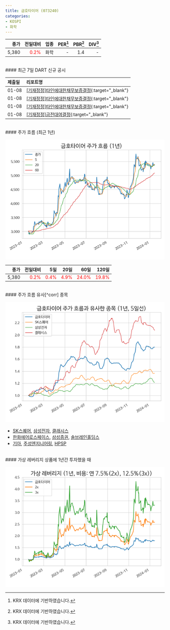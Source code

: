 ```yaml
---
title: 금호타이어 (073240)
categories:
- KOSPI
- 화학
---
```


|**종가**|**전일대비**|**업종**|**PER**[^krxdata]|**PBR**[^krxdata]|**DIV**[^krxdata]|
|-------:|-----------:|-------:|------:|------:|------:|
|5,380|<span style="color: red">0.2%</span>|화학|-|1.4|-|

<!-- more -->

<br>
#### 최근 7일 DART 신규 공시


|**제출일**|**리포트명**|
|:-----|:-------|
|01-08|[[기재정정]타인에대한채무보증결정](https://dart.fss.or.kr/dsaf001/main.do?rcpNo=20240108800701){:target="_blank"}|
|01-08|[[기재정정]타인에대한채무보증결정](https://dart.fss.or.kr/dsaf001/main.do?rcpNo=20240108800692){:target="_blank"}|
|01-08|[[기재정정]타인에대한채무보증결정](https://dart.fss.or.kr/dsaf001/main.do?rcpNo=20240108800681){:target="_blank"}|
|01-08|[[기재정정]금전대여결정](https://dart.fss.or.kr/dsaf001/main.do?rcpNo=20240108800661){:target="_blank"}|

<br>
#### 주가 흐름 (최근 1년)

![073240](/assets/images/stock/073240.png)

|**종가**|**전일대비**|**5일**|**20일**|**60일**|**120일**|
|---:|-------:|--:|---:|---:|----:|
|5,380|<span style="color: red">0.2%</span>|<span style="color: red">0.4%</span>|<span style="color: red">4.9%</span>|<span style="color: red">24.0%</span>|<span style="color: red">19.8%</span>|

<br>
#### 주가 흐름 유사[^corr] 종목

![073240](/assets/images/stock/073240_corr.png)

- [SK스퀘어](/402340/), [삼성전자](/005930/), [클래시스](/214150/)
- [한화에어로스페이스](/012450/), [삼성증권](/016360/), [솔브레인홀딩스](/036830/)
- [기아](/000270/), [주성엔지니어링](/036930/), [HPSP](/403870/)

<br>
#### 가상 레버리지 상품에 1년간 투자했을 때

![073240](/assets/images/stock/073240_2x.png)

[^krxdata]: KRX 데이터에 기반하였습니다.
[^corr]: 상관계수를 이용하여 분석하였습니다.